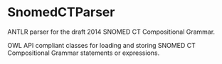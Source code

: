 SnomedCTParser
==============
ANTLR parser for the draft 2014 SNOMED CT Compositional Grammar.

OWL API compliant classes for loading and storing SNOMED CT Compositional Grammar statements or expressions.

